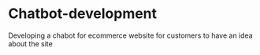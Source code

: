 # Chatbot-development

Developing a chabot for ecommerce website for customers to have an idea about the site
